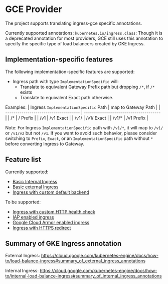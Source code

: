 # GCE Provider

The project supports translating ingress-gce specific annotations.

Currently supported annotations:
`kubernetes.io/ingress.class`: Though it is a deprecated annotation for most providers, GCE still uses this annotation to specify the specific type of load balancers created by GKE Ingress.

## Implementation-specific features

The following implementation-specific features are supported:

- Ingress path with type `ImplementationSpecific` will:
  - Translate to equivalent Gateway Prefix path but dropping `/*`, if `/*` exists
  - Translate to equivalent Exact path otherwise.

Examples:
| Ingress `ImplementationSpecific` Path | map to Gateway Path                    |
| ------------------------------------- | -------------------------------------- |
| /*                                    | / Prefix                               |
| /v1                                   | /v1 Exact                              |
| /v1/                                  | /v1/ Exact                             |
| /v1/*                                 | /v1 Prefix                             |

Note: For Ingress `ImplementationSpecific` path with `/v1/*`, it will map to
`/v1/` or `/v1/v2` but not `/v1`. If you want to avoid such behavior,
please consider switching to `Prefix`, `Exact`, or an `ImplementationSpecific`
path without `*` before converting Ingress to Gateway.

## Feature list
Currently supported:
- [Basic Internal Ingress](https://github.com/GoogleCloudPlatform/gke-networking-recipes/tree/main/ingress/single-cluster/ingress-internal-basic)
- [Basic external Ingress](https://github.com/GoogleCloudPlatform/gke-networking-recipes/tree/main/ingress/single-cluster/ingress-external-basic)
- [Ingress with custom default backend](https://github.com/GoogleCloudPlatform/gke-networking-recipes/tree/main/ingress/single-cluster/ingress-custom-default-backend)

To be supported:
 - [Ingress with custom HTTP health check](https://github.com/GoogleCloudPlatform/gke-networking-recipes/tree/main/ingress/single-cluster/ingress-custom-http-health-check)
 - [IAP enabled ingress](https://github.com/GoogleCloudPlatform/gke-networking-recipes/tree/main/ingress/single-cluster/ingress-iap)
 - [Google Cloud Armor enabled ingress](https://github.com/GoogleCloudPlatform/gke-networking-recipes/blob/main/ingress/single-cluster/ingress-cloudarmor/README.md)
 - [Ingress with HTTPS redirect](https://github.com/GoogleCloudPlatform/gke-networking-recipes/tree/main/ingress/single-cluster/ingress-https)

## Summary of GKE Ingress annotation
External Ingress:
https://cloud.google.com/kubernetes-engine/docs/how-to/load-balance-ingress#summary_of_external_ingress_annotations

Internal Ingress:
https://cloud.google.com/kubernetes-engine/docs/how-to/internal-load-balance-ingress#summary_of_internal_ingress_annotations